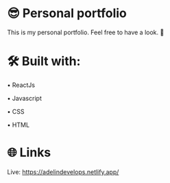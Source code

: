 # 😎 Personal portfolio

This is my personal portfolio. Feel free to have a look. 👀

# 🛠 Built with:

• ReactJs

• Javascript

• CSS

• HTML

# 🌐 Links

Live: https://adelindevelops.netlify.app/
